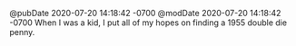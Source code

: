 @pubDate 2020-07-20 14:18:42 -0700
@modDate 2020-07-20 14:18:42 -0700
When I was a kid, I put all of my hopes on finding a 1955 double die penny.
